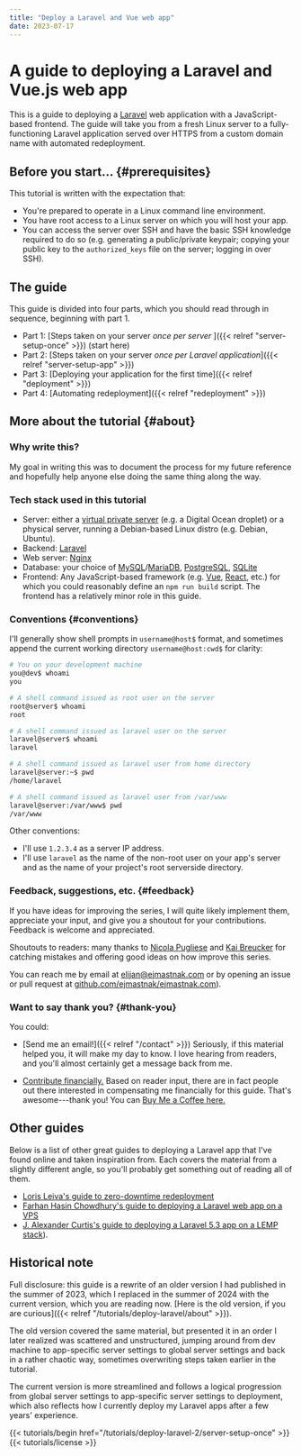```yaml
---
title: "Deploy a Laravel and Vue web app"
date: 2023-07-17
---
```


# A guide to deploying a Laravel and Vue.js web app

This is a guide to deploying a [Laravel](https://laravel.com/) web application with a JavaScript-based frontend.
The guide will take you from a fresh Linux server to a fully-functioning Laravel application served over HTTPS from a custom domain name with automated redeployment.

## Before you start... {#prerequisites}

This tutorial is written with the expectation that:

- You're prepared to operate in a Linux command line environment.
- You have root access to a Linux server on which you will host your app.
- You can access the server over SSH and have the basic SSH knowledge required to do so (e.g. generating a public/private keypair; copying your public key to the `authorized_keys` file on the server; logging in over SSH).

## The guide

This guide is divided into four parts, which you should read through in sequence, beginning with part 1.

- Part 1: [Steps taken on your server *once per server* ]({{< relref "server-setup-once" >}}) (start here)
- Part 2: [Steps taken on your server *once per Laravel application*]({{< relref "server-setup-app" >}})
- Part 3: [Deploying your application for the first time]({{< relref "deployment" >}})
- Part 4: [Automating redeployment]({{< relref "redeployment" >}})

## More about the tutorial {#about}

### Why write this?

My goal in writing this was to document the process for my future reference and hopefully help anyone else doing the same thing along the way.

### Tech stack used in this tutorial

- Server: either a [virtual private server](https://en.wikipedia.org/wiki/Virtual_private_server) (e.g. a Digital Ocean droplet) or a physical server, running a Debian-based Linux distro (e.g. Debian, Ubuntu).
- Backend: [Laravel](https://laravel.com/)
- Web server: [Nginx](https://www.nginx.com/)
- Database: your choice of [MySQL](https://www.mysql.com/)/[MariaDB](https://mariadb.org/), [PostgreSQL](https://www.postgresql.org/), [SQLite](https://www.sqlite.org/index.html)
- Frontend: Any JavaScript-based framework (e.g. [Vue](https://vuejs.org/), [React](https://react.dev/), etc.) for which you could reasonably define an `npm run build` script.
  The frontend has a relatively minor role in this guide.

### Conventions {#conventions}

I'll generally show shell prompts in `username@host$` format, and sometimes append the current working directory `username@host:cwd$` for clarity:

```bash
# You on your development machine
you@dev$ whoami
you

# A shell command issued as root user on the server
root@server$ whoami
root

# A shell command issued as laravel user on the server
laravel@server$ whoami
laravel

# A shell command issued as laravel user from home directory
laravel@server:~$ pwd
/home/laravel

# A shell command issued as laravel user from /var/www
laravel@server:/var/www$ pwd
/var/www
```

Other conventions:

- I'll use `1.2.3.4` as a server IP address.
- I'll use `laravel` as the name of the non-root user on your app's server and as the name of your project's root serverside directory.

### Feedback, suggestions, etc. {#feedback}

If you have ideas for improving the series, I will quite likely implement them, appreciate your input, and give you a shoutout for your contributions.
Feedback is welcome and appreciated.

Shoutouts to readers: many thanks to [Nicola Pugliese](http://www.nicolapugliese.com/) and [Kai Breucker](https://bonfireatnight.github.io/index.html) for catching mistakes and offering good ideas on how improve this series.

You can reach me by email at [elijan@ejmastnak.com](mailto:elijan@ejmastnak.com) or by opening an issue or pull request at [github.com/ejmastnak/ejmastnak.com](https://github.com/ejmastnak/ejmastnak.com)).

### Want to say thank you? {#thank-you}

You could:

- [Send me an email!]({{< relref "/contact" >}})
  Seriously, if this material helped you, it will make my day to know.
  I love hearing from readers, and you'll almost certainly get a message back from me.

- [Contribute financially.](https://www.buymeacoffee.com/ejmastnak)
  Based on reader input, there are in fact people out there interested in compensating me financially for this guide.
  That's awesome---thank you!
  You can [Buy Me a Coffee here.](https://www.buymeacoffee.com/ejmastnak)

## Other guides

Below is a list of other great guides to deploying a Laravel app that I've found online and taken inspiration from.
Each covers the material from a slightly different angle, so you'll probably get something out of reading all of them.

- [Loris Leiva's guide to zero-downtime redeployment](https://lorisleiva.com/deploy-your-laravel-app-from-scratch/deploy-with-zero-downtime)
- [Farhan Hasin Chowdhury's guide to deploying a Laravel web app on a VPS](https://adevait.com/laravel/deploying-laravel-applications-virtual-private-servers)
- [J. Alexander Curtis's guide to deploying a Laravel 5.3 app on a LEMP stack](https://devmarketer.io/learn/deploy-laravel-5-app-lemp-stack-ubuntu-nginx/)).

## Historical note

Full disclosure: this guide is a rewrite of an older version I had published in the summer of 2023, which I replaced in the summer of 2024 with the current version, which you are reading now.
[Here is the old version, if you are curious]({{< relref "/tutorials/deploy-laravel/about" >}}).

The old version covered the same material, but presented it in an order I later realized was scattered and unstructured, jumping around from dev machine to app-specific server settings to global server settings and back in a rather chaotic way, sometimes overwriting steps taken earlier in the tutorial.

The current version is more streamlined and follows a logical progression from global server settings to app-specific server settings to deployment, which also reflects how I currently deploy my Laravel apps after a few years' experience.

<div class="my-8">
{{< tutorials/begin href="/tutorials/deploy-laravel-2/server-setup-once" >}}
</div>

<div class="mt-6">
  {{< tutorials/license >}}
<div>
